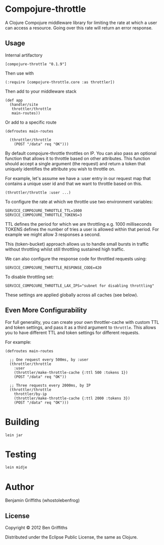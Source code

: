 # Compojure-throttle

A Clojure Compojure middleware library for limiting the rate at which a user
can access a resource. Going over this rate will return an error response.

## Usage

Internal artifactory

    [compojure-throttle "0.1.9"]

Then use with 

    (:require [compojure-throttle.core :as throttler])

Then add to your middleware stack

    (def app
      (handler/site
       throttler/throttle
       main-routes))

Or add to a specific route

    (defroutes main-routes

      (throttler/throttle
        (POST "/data" req "OK")))

By default compojure-throttle throttles on IP. You can also pass an optional function
that allows it to throttle based on other attributes. This function should accept a
single argument (the request) and return a token that uniquely identifies the attribute you wish to throttle on.

For example, let's assume we have a :user entry in our request map that contains a
unique user id and that we want to throttle based on this.

    (throttler/throttle :user ...)

To configure the rate at which we throttle use two environment variables:

    SERVICE_COMPOJURE_THROTTLE_TTL=1000
    SERVICE_COMPOJURE_THROTTLE_TOKENS=3

TTL defines the period for which we are throttling e.g. 1000 milliseconds
TOKENS defines the number of tries a user is allowed within that period.
For example we might allow 3 responses a second.

This (token-bucket) approach allows us to handle small bursts in traffic without
throttling whilst still throttling sustained high traffic.

We can also configure the response code for throttled requests using:

    SERVICE_COMPOJURE_THROTTLE_RESPONSE_CODE=420
    
To disable throttling set:

    SERVICE_COMPOJURE_THROTTLE_LAX_IPS="subnet for disabling throttling" 
    
These settings are applied globally across all caches (see below).
    
## Even More Configurability

For full generality, you can create your own throttler-cache with custom TTL
and token settings, and pass it as a third argument to `throttle`. This allows 
you to have different TTL and token settings for different requests.

For example:

```
(defroutes main-routes

  ;; One request every 500ms, by :user
  (throttler/throttle
    :user
    (throttler/make-throttle-cache {:ttl 500 :tokens 1})
    (POST "/data" req "OK"))

  ;; Three requests every 2000ms, by IP
  (throttler/throttle
    throttler/by-ip
    (throttler/make-throttle-cache {:ttl 2000 :tokens 3})
    (POST "/data" req "OK")))
```

# Building #

    lein jar

# Testing #

    lein midje

# Author #

Benjamin Griffiths (whostolebenfrog)

## License

Copyright © 2012 Ben Griffiths

Distributed under the Eclipse Public License, the same as Clojure.
